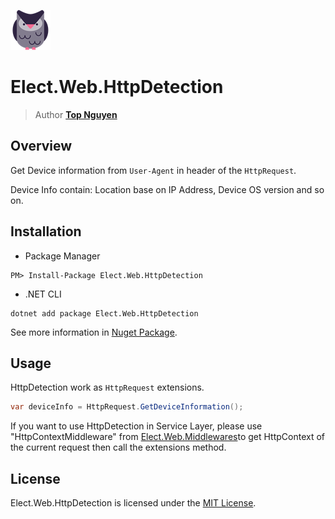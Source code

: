 ﻿![Logo](../../../Logo.png)
# Elect.Web.HttpDetection
> Author [**Top Nguyen**](http://topnguyen.net)

## Overview

Get Device information from `User-Agent` in header of the `HttpRequest`.

Device Info contain: Location base on IP Address, Device OS version and so on.

## Installation
- Package Manager
```
PM> Install-Package Elect.Web.HttpDetection
```
- .NET CLI
```
dotnet add package Elect.Web.HttpDetection
```

See more information in [Nuget Package](https://www.nuget.org/packages/Elect.Web.HttpDetection/).

## Usage

HttpDetection work as `HttpRequest` extensions.

```c#
var deviceInfo = HttpRequest.GetDeviceInformation();
```

If you want to use HttpDetection in Service Layer, please use "HttpContextMiddleware" from [Elect.Web.Middlewares](https://github.com/topnguyen/Elect/tree/master/src/Web/Elect.Web.Middlewares)to get HttpContext of the current request then call the extensions method. 

## License
Elect.Web.HttpDetection is licensed under the [MIT License](../../../LICENSE).